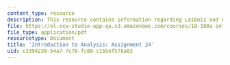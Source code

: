 ```yaml
---
content_type: resource
description: This resource contains information regarding Leibniz and Fubini theorems.
file: https://ol-ocw-studio-app-qa.s3.amazonaws.com/courses/18-100a-introduction-to-analysis-fall-2012/c339423054a77c70fc80c155ef578a03_MIT18_100AF12_Assign_24.pdf
file_type: application/pdf
resourcetype: Document
title: 'Introduction to Analysis: Assignment 24'
uid: c3394230-54a7-7c70-fc80-c155ef578a03
---
```

